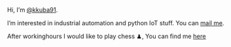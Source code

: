 Hi, I’m [@kkuba91]().

I’m interested in industrial automation and python IoT stuff. You can [mail me](mailto:kkuba91@o2.pl).

After workinghours I would like to play chess ♟, You can find me [here](https://lichess.org/@/kkuba91)


<!---

--->
